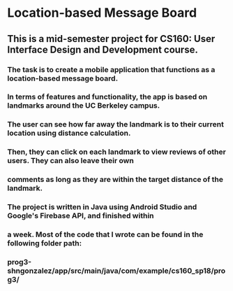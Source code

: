 # Location-based Message Board
## This is a mid-semester project for CS160: User Interface Design and Development course.

### The task is to create a mobile application that functions as a location-based message board. 
### In terms of features and functionality, the app is based on landmarks around the UC Berkeley campus. 
### The user can see how far away the landmark is to their current location using distance calculation. 
### Then, they can click on each landmark to view reviews of other users. They can also leave their own 
### comments as long as they are within the target distance of the landmark.

### The project is written in Java using Android Studio and Google's Firebase API, and finished within 
### a week. Most of the code that I wrote can be found in the following folder path: 
### prog3-shngonzalez/app/src/main/java/com/example/cs160_sp18/prog3/
